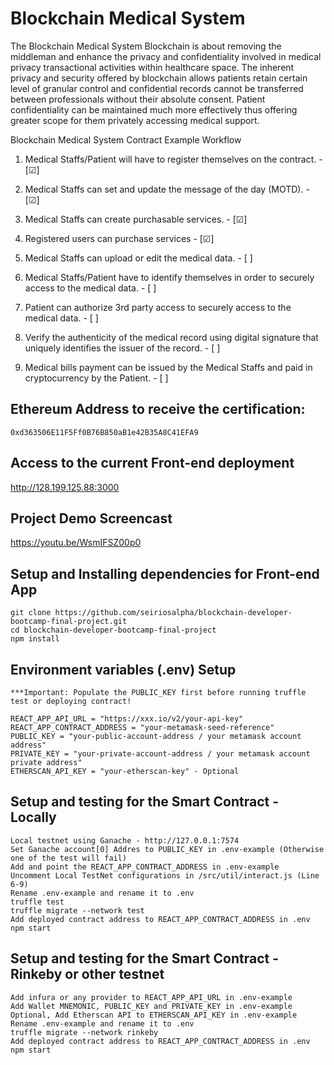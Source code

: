 # Blockchain Medical System

The Blockchain Medical System Blockchain is about removing the middleman and enhance the privacy and confidentiality involved in medical privacy transactional activities within healthcare space. The inherent privacy and security offered by blockchain allows patients retain certain level of granular control and confidential records cannot be transferred between professionals without their absolute consent. Patient confidentiality can be maintained much more effectively thus offering greater scope for them privately accessing medical support.

Blockchain Medical System Contract Example Workflow

1. Medical Staffs/Patient will have to register themselves on the contract. - [&#9745;]

2. Medical Staffs can set and update the message of the day (MOTD). - [&#9745;]

3. Medical Staffs can create purchasable services. - [&#9745;]

4. Registered users can purchase services - [&#9745;]

5. Medical Staffs can upload or edit the medical data. - [ ]

6. Medical Staffs/Patient have to identify themselves in order to securely access to the medical data. - [ ]

7. Patient can authorize 3rd party access to securely access to the medical data. - [ ]

8. Verify the authenticity of the medical record using digital signature that uniquely identifies the issuer of the record. - [ ]

9. Medical bills payment can be issued by the Medical Staffs and paid in cryptocurrency by the Patient. - [ ]

## Ethereum Address to receive the certification:

`0xd363506E11F5Ff0B76B850aB1e42B35A8C41EFA9`

## Access to the current Front-end deployment

http://128.199.125.88:3000

## Project Demo Screencast

https://youtu.be/WsmIFSZ00p0

## Setup and Installing dependencies for Front-end App

```
git clone https://github.com/seiriosalpha/blockchain-developer-bootcamp-final-project.git
cd blockchain-developer-bootcamp-final-project
npm install
```

## Environment variables (.env) Setup

```
***Important: Populate the PUBLIC_KEY first before running truffle test or deploying contract!

REACT_APP_API_URL = "https://xxx.io/v2/your-api-key"
REACT_APP_CONTRACT_ADDRESS = "your-metamask-seed-reference"
PUBLIC_KEY = "your-public-account-address / your metamask account address"
PRIVATE_KEY = "your-private-account-address / your metamask account private address"
ETHERSCAN_API_KEY = "your-etherscan-key" - Optional
```

## Setup and testing for the Smart Contract - Locally

```
Local testnet using Ganache - http://127.0.0.1:7574
Set Ganache account[0] Addres to PUBLIC_KEY in .env-example (Otherwise one of the test will fail)
Add and point the REACT_APP_CONTRACT_ADDRESS in .env-example
Uncomment Local TestNet configurations in /src/util/interact.js (Line 6-9)
Rename .env-example and rename it to .env
truffle test
truffle migrate --network test
Add deployed contract address to REACT_APP_CONTRACT_ADDRESS in .env
npm start
```

## Setup and testing for the Smart Contract - Rinkeby or other testnet

```
Add infura or any provider to REACT_APP_API_URL in .env-example
Add Wallet MNEMONIC, PUBLIC_KEY and PRIVATE_KEY in .env-example
Optional, Add Etherscan API to ETHERSCAN_API_KEY in .env-example
Rename .env-example and rename it to .env
truffle migrate --network rinkeby
Add deployed contract address to REACT_APP_CONTRACT_ADDRESS in .env
npm start
```
